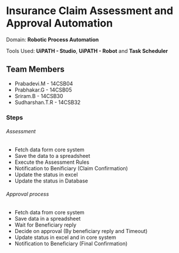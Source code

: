# Insurance Claim Assessment and Approval Automation
Domain: **Robotic Process Automation**

Tools Used: **UiPATH - Studio**,
            **UiPATH - Robot** and
            **Task Scheduler**

## Team Members
- Prabadevi.M - 14CSB04
- Prabhakar.G - 14CSB05
- Sriram.B - 14CSB30
- Sudharshan.T.R - 14CSB32

### Steps
###### Assessment
- Fetch data form core system
- Save the data to a spreadsheet
- Execute the Assessment Rules
- Notification to Benificiary (Claim Confirmation)
- Update the status in excel
- Update the status in Database

###### Approval process
- Fetch data from core system
- Save data in a spreadsheet
- Wait for Beneficiary reply
- Decide on approval (By beneficiary reply and Timeout)
- Update status in excel and in core system
- Notification to Beneficiary (Final Confirmation)
